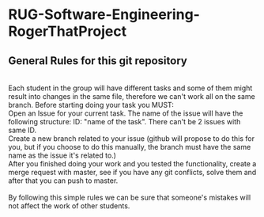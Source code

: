 # RUG-Software-Engineering-RogerThatProject
## General Rules for this git repository
</br>
Each student in the group will have different tasks and some of them might result into changes in the same file, therefore we can't work all on the same branch.
Before starting doing your task you MUST:</br>
Open an Issue for your current task. The name of the issue will have the following structure: ID: "name of the task". There can't be 2 issues with same ID. </br>
Create a new branch related to your issue (github will propose to do this for you, but if you choose to do this manually, the branch must have the same name as the issue it's related to.)</br>
After you finished doing your work and you tested the functionality, create a merge request with master, see if you have any git conflicts, solve them and after that you can push to master.</br>
</br>
By following this simple rules we can be sure that someone's mistakes will not affect the work of other students. 
